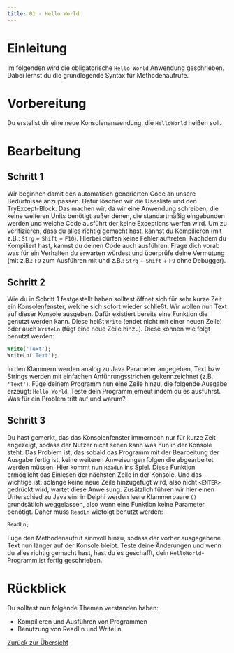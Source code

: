 ```yaml
---
title: 01 - Hello World
---
```


# Einleitung

Im folgenden wird die obligatorische `Hello World` Anwendung geschrieben. Dabei
lernst du die grundlegende Syntax für Methodenaufrufe.

# Vorbereitung

Du erstellst dir eine neue Konsolenanwendung, die `HelloWorld` heißen soll.

# Bearbeitung

## Schritt 1

Wir beginnen damit den automatisch generierten Code an unsere Bedürfnisse
anzupassen. Dafür löschen wir die Usesliste und den TryExcept-Block. Das machen
wir, da wir eine Anwendung schreiben, die keine weiteren Units benötigt außer
denen, die standartmäßig eingebunden werden und welche Code ausführt der keine
Exceptions werfen wird. Um zu verifizieren, dass du alles richtig gemacht hast,
kannst du Kompilieren (mit z.B.: `Strg` + `Shift` + `F10`). Hierbei dürfen keine
Fehler auftreten. Nachdem du Kompiliert hast, kannst du deinen Code auch
ausführen. Frage dich vorab was für ein Verhalten du erwarten würdest und
überprüfe deine Vermutung (mit z.B.: `F9` zum Ausführen mit und z.B.: `Strg` +
  `Shift` + `F9` ohne Debugger).

## Schritt 2

Wie du in Schritt 1 festgestellt haben solltest öffnet sich für sehr kurze Zeit
ein Konsolenfenster, welche sich sofort wieder schließt. Wir wollen nun Text auf
dieser Konsole ausgeben. Dafür existiert bereits eine Funktion die genutzt
werden kann. Diese heißt `Write` (endet nicht mit einer neuen Zeile) oder auch
`WriteLn` (fügt eine neue Zeile hinzu). Diese können wie folgt benutzt werden:

``` Pascal
Write('Text');
WriteLn('Text');
```

In den Klammern werden analog zu Java Parameter angegeben, Text bzw Strings
werden mit einfachen Anführungsstrichen gekennzeichnet (z.B.: `'Text'`). Füge
deinem Programm nun eine Zeile hinzu, die folgende Ausgabe erzeugt:
`Hello World`. Teste dein Programm erneut indem du es ausführst. Was für ein
Problem tritt auf und warum?

## Schritt 3

Du hast gemerkt, das das Konsolenfenster immernoch nur für kurze Zeit angezeigt,
sodass der Nutzer nicht sehen kann was nun in der Konsole steht. Das Problem
ist, das sobald das Programm mit der Bearbeitung der Ausgabe fertig ist, keine
weiteren Anweisungen folgen die abgearbeitet werden müssen. Hier kommt nun
`ReadLn` ins Spiel. Diese Funktion ermöglicht das Einlesen der nächsten Zeile
in der Konsole. Und das wichtige ist: solange keine neue Zeile hinzugefügt wird,
also nicht `<ENTER>` gedrückt wird, wartet diese Anweisung. Zusätzlich führen
wir hier einen Unterschied zu Java ein: in Delphi werden leere Klammerpaare `()`
grundsätlich weggelassen, also wenn eine Funktion keine Parameter benötigt.
Daher muss `ReadLn` wiefolgt benutzt werden:

``` Pascal
ReadLn;
```

Füge den Methodenaufruf sinnvoll hinzu, sodass der vorher ausgegebene Text nun
länger auf der Konsole bleibt. Teste deine Änderungen und wenn du alles richtig
gemacht hast, hast du es geschafft, dein `HelloWorld`-Programm ist fertig
geschrieben.

# Rückblick

Du solltest nun folgende Themen verstanden haben:

- Kompilieren und Ausführen von Programmen
- Benutzung von ReadLn und WriteLn

[Zurück zur Übersicht](../Index.html)
